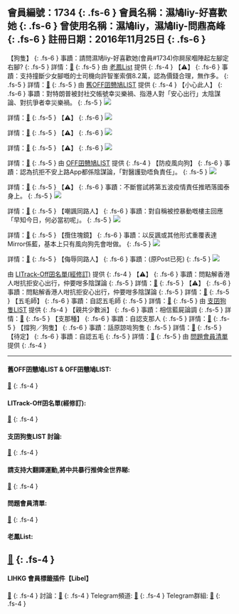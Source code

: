 會員編號：1734
{: .fs-6 }
會員名稱：濕鳩liy-好喜歡她
{: .fs-6 }
曾使用名稱：濕鳩liy，濕鳩liy-問鼎高峰
{: .fs-6 }
註冊日期：2016年11月25日
{: .fs-6 }
---

【狗隻】
{: .fs-6 }
事蹟：請問濕鳩liy-好喜歡她(會員#1734)你屙尿嗰陣起左腳定右腳?
{: .fs-5 }
詳情：[🔗](https://lih.kg/1834931)
{: .fs-5 }
由 [老鳳List](#老鳳list) 提供
{: .fs-4 }
【⚠️】
{: .fs-6 }
事蹟：支持撞斷少女腳嘅的士司機向許智峯索償8.2萬，認為價錢合理，無作多。
{: .fs-5 }
詳情：[🔗](https://lih.kg/fPHhDT)
{: .fs-5 }
由 [舊OFF囝戇鳩LIST](#舊off囝戇鳩list--off囝戇鳩list) 提供
{: .fs-4 }
【小心此人】
{: .fs-6 }
事蹟：對特朗普被封社交帳號幸災樂禍、指港人對「安心出行」太陰謀論、對抗爭者幸災樂禍。
{: .fs-5 }
![](https://filedn.eu/l9Hq1YKLkJ4m0VSXcdcfUaJ/LIHKG_on99/on9_jai/1734/1734.1_.png)

詳情：[🔗](https://lih.kg/gyiRET)
{: .fs-5 }
【⚠️】
{: .fs-6 }
![](https://filedn.eu/l9Hq1YKLkJ4m0VSXcdcfUaJ/LIHKG_on99/on9_jai/1734/1734.2_.png)

詳情：[🔗](https://lih.kg/2402386)
{: .fs-5 }
【⚠️】
{: .fs-6 }
![](https://filedn.eu/l9Hq1YKLkJ4m0VSXcdcfUaJ/LIHKG_on99/on9_jai/1734/1734.3_.png)

詳情：[🔗](https://lih.kg/szNngfX)
{: .fs-5 }
【⚠️】
{: .fs-6 }
![](https://filedn.eu/l9Hq1YKLkJ4m0VSXcdcfUaJ/LIHKG_on99/on9_jai/1734/1734.4_.png)

詳情：[🔗](https://lih.kg/sNvFxgX)
{: .fs-5 }
由 [OFF囝戇鳩LIST](#舊off囝戇鳩list--off囝戇鳩list) 提供
{: .fs-4 }
【防疫風向狗】
{: .fs-6 }
事蹟：認為抗拒不安上路App都係陰謀論，「對醫護勁唔負責任」。
{: .fs-5 }
![](https://na.cx/i/WUWv69j.png)

詳情：[🔗](https://lih.kg/2402386)
{: .fs-5 }
【⚠️】
{: .fs-6 }
事蹟：不斷嘗試將第五波疫情責任推晒落國泰身上。
{: .fs-5 }
![](https://na.cx/i/xTz2dZL.png)

詳情：[🔗](https://lih.kg/2883041)
{: .fs-5 }
【嘲諷同路人】
{: .fs-6 }
事蹟：對自稱被控暴動嘅樓主回應「早知今日，何必當初呢」。
{: .fs-5 }
![](https://na.cx/i/q6iiwNx.png)

詳情：[🔗](https://lih.kg/szNngfX)
{: .fs-5 }
【攬住塊鏡】
{: .fs-6 }
事蹟：以反諷或其他形式重覆表達Mirror係藍，基本上只有風向狗先會咁做。
{: .fs-5 }
![](https://na.cx/i/78ya7i3.png)

詳情：[🔗](https://lih.kg/2825934)
{: .fs-5 }
【侮辱同路人】
{: .fs-6 }
事蹟：(原Post已死)
{: .fs-5 }
![](https://filedn.eu/l9Hq1YKLkJ4m0VSXcdcfUaJ/LIHKG_on99/on9_jai/1734/1734.4_.png)

由 [LITrack-Off囝名單(經修訂)](#litrack-off囝名單經修訂) 提供
{: .fs-4 }
【⚠️】
{: .fs-6 }
事蹟：問點解香港人咁抗拒安心出行，仲要咁多陰謀論
{: .fs-5 }
詳情：[🔗](https://lih.kg/2402386)
{: .fs-5 }
【⚠️】
{: .fs-6 }
事蹟：問點解香港人咁抗拒安心出行，仲要咁多陰謀論
{: .fs-5 }
詳情：[🔗](https://lih.kg/2402386)
{: .fs-5 }
【五毛師】
{: .fs-6 }
事蹟：自認五毛師
{: .fs-5 }
詳情：[🔗](https://lih.kg/bgMdQQV)
{: .fs-5 }
由 [支囝狗隻LIST](#支囝狗隻list-討論) 提供
{: .fs-4 }
【親共少數派】
{: .fs-6 }
事蹟：相信藍屍論調
{: .fs-5 }
詳情：[🔗](https://lih.kg/2847294)
{: .fs-5 }
【支那種】
{: .fs-6 }
事蹟：自認支那人
{: .fs-5 }
詳情：[🔗](https://lih.kg/2627181)
{: .fs-5 }
【撐狗／狗隻】
{: .fs-6 }
事蹟：話原諒咗狗隻
{: .fs-5 }
詳情：[🔗](https://lih.kg/2803615)
{: .fs-5 }
【待定】
{: .fs-6 }
事蹟：自認五毛
{: .fs-5 }
詳情：[🔗](https://lih.kg/bgMdQQV)
{: .fs-5 }
由 [問題會員清單](#問題會員清單) 提供
{: .fs-4 }

---

#### 舊OFF囝戇鳩LIST & OFF囝戇鳩LIST: 
[🔗](https://bit.ly/lihkg_on9_list)
{: .fs-4 }
#### LITrack-Off囝名單(經修訂): 
[🔗](http://tiny.cc/LITrack_GS)
{: .fs-4 }
#### 支囝狗隻LIST 討論: 
[🔗](https://lih.kg/2908480)
{: .fs-4 }
#### 請支持大翻譯運動,將中共暴行推俾全世界睇: 
[🔗](https://twitter.com/tgtm_official)
{: .fs-4 }
#### 問題會員清單: 
[🔗](https://github.com/V4KFDgEw8T/rccnmlhnzv)
{: .fs-4 }
#### 老鳳List: 
[🔗](https://lihkg.com/thread/2808424)
{: .fs-4 }
-------------

#### LIHKG 會員標籤插件【Libel】

[🔗](https://kitce.github.io/libel)
{: .fs-4 }
討論：[🔗](https://lih.kg/2841778)
{: .fs-4 }
Telegram頻道: [🔗](https://t.me/LibelOfficialChannel)
{: .fs-4 }
Telegram群組: [🔗](https://t.me/LibelOfficialGroup)
{: .fs-4 }
